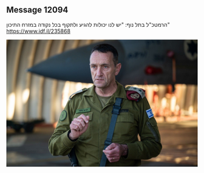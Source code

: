 ## Message 12094

הרמטכ"ל בתל נוף:
"יש לנו יכולות להגיע ולתקוף בכל נקודה במזרח התיכון"
https://www.idf.il/235868

![Photo](12094/12094_photo.jpg)
